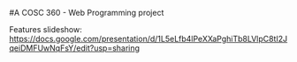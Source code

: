 #A COSC 360 - Web Programming project

Features slideshow: 
https://docs.google.com/presentation/d/1L5eLfb4lPeXXaPghiTb8LVlpC8tI2JqeiDMFUwNqFsY/edit?usp=sharing

